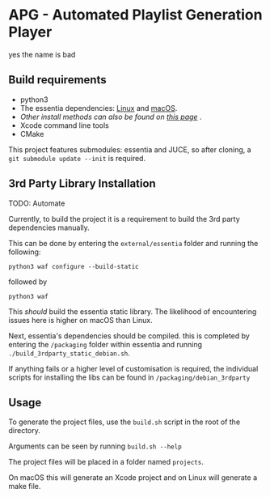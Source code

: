APG - Automated Playlist Generation Player
=========================
yes the name is bad

Build requirements
----
* python3
* The essentia dependencies: [Linux](https://link-url-here.org) and [macOS](https://essentia.upf.edu/installing.html#installing-dependencies-on-macos).
 * <i> Other install methods can also be found on [this page](https://essentia.upf.edu/installing.html#installing-dependencies-on-macos) </i>.
* Xcode command line tools
* CMake

This project features submodules: essentia and JUCE, so after cloning, a `git submodule update --init` is required.

3rd Party Library Installation
---
TODO: Automate

Currently, to build the project it is a requirement to build the 3rd party dependencies manually.

This can be done by entering the `external/essentia` folder and running the following:

`python3 waf configure --build-static`

followed by

`python3 waf`

This <i>should</i> build the essentia static library. The likelihood of encountering issues here is higher on macOS than Linux.

Next, essentia's dependencies should be compiled. this is completed by entering the `/packaging` folder within essentia and running `./build_3rdparty_static_debian.sh`.

If anything fails or a higher level of customisation is required, the individual scripts for installing the libs can be found in `/packaging/debian_3rdparty`

Usage
----

To generate the project files, use the `build.sh` script in the root of the directory.

Arguments can be seen by running `build.sh --help`

The project files will be placed in a folder named `projects`.

On macOS this will generate an Xcode project and on Linux will generate a make file.
